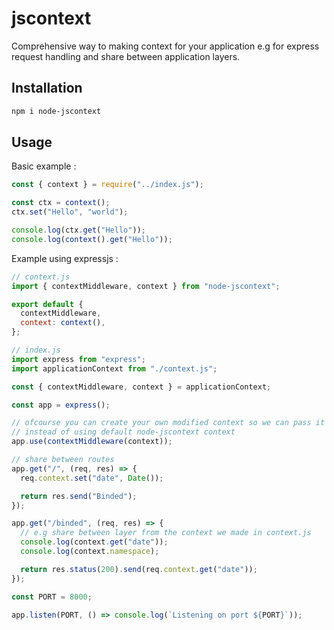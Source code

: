 # jscontext

Comprehensive way to making context for your application e.g for express request handling and share between application layers.

## Installation

```bash
npm i node-jscontext
```

## Usage

Basic example :

```js
const { context } = require("../index.js");

const ctx = context();
ctx.set("Hello", "world");

console.log(ctx.get("Hello"));
console.log(context().get("Hello"));
```

Example using expressjs :

```js
// context.js
import { contextMiddleware, context } from "node-jscontext";

export default {
  contextMiddleware,
  context: context(),
};

// index.js
import express from "express";
import applicationContext from "./context.js";

const { contextMiddleware, context } = applicationContext;

const app = express();

// ofcourse you can create your own modified context so we can pass it as argument
// instead of using default node-jscontext context
app.use(contextMiddleware(context));

// share between routes
app.get("/", (req, res) => {
  req.context.set("date", Date());

  return res.send("Binded");
});

app.get("/binded", (req, res) => {
  // e.g share between layer from the context we made in context.js
  console.log(context.get("date"));
  console.log(context.namespace);

  return res.status(200).send(req.context.get("date"));
});

const PORT = 8000;

app.listen(PORT, () => console.log(`Listening on port ${PORT}`));
```
